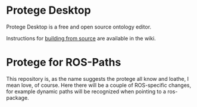 # Protege Desktop

Protege Desktop is a free and open source ontology editor.

Instructions for [building from source](https://github.com/protegeproject/protege/wiki/Building-from-Source) are available in the wiki.

# Protege for ROS-Paths

This repository is, as the name suggests the protege all know and loathe, I mean love, of course. Here there will be a couple of ROS-specific changes, for example dynamic paths will be recognized when pointing to a ros-package.
